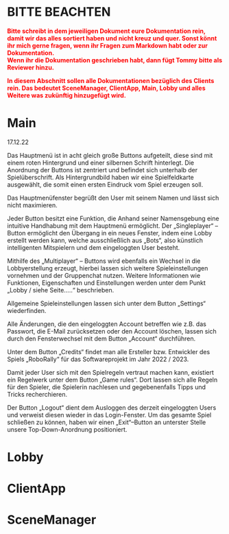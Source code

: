 # BITTE BEACHTEN
**<span style="color:red">
Bitte schreibt in dem jeweiligen Dokument eure Dokumentation rein, damit wir das alles sortiert haben und nicht kreuz und quer.
Sonst könnt ihr mich gerne fragen, wenn ihr Fragen zum Markdown habt oder zur Dokumentation.  
Wenn ihr die Dokumentation geschrieben habt, dann fügt Tommy bitte als Reviewer hinzu.
</span>**

**<span style="color:red">
In diesem Abschnitt sollen alle Dokumentationen bezüglich des Clients rein.
Das bedeutet SceneManager, ClientApp, Main, Lobby und alles Weitere was zukünftig hinzugefügt wird.
</span>**

# Main
17.12.22

Das Hauptmenü ist in acht gleich große Buttons aufgeteilt, diese sind mit einem roten Hintergrund und einer silbernen Schrift hinterlegt. Die Anordnung der Buttons ist zentriert und befindet sich unterhalb der Spielüberschrift. Als Hintergrundbild haben wir eine Spielfeldkarte ausgewählt, die somit einen ersten Eindruck vom Spiel erzeugen soll.

Das Hauptmenüfenster begrüßt den User mit seinem Namen und lässt sich nicht maximieren.

Jeder Button besitzt eine Funktion, die Anhand seiner Namensgebung eine intuitive Handhabung mit dem Hauptmenü ermöglicht. Der „Singleplayer“ – Button ermöglicht den Übergang in ein neues Fenster, indem eine Lobby erstellt werden kann, welche ausschließlich aus „Bots“, also künstlich intelligenten Mitspielern und dem eingeloggten User besteht.

Mithilfe des „Multiplayer“ – Buttons wird ebenfalls ein Wechsel in die Lobbyerstellung erzeugt, hierbei lassen sich weitere Spieleinstellungen vornehmen und der Gruppenchat nutzen. Weitere Informationen wie Funktionen, Eigenschaften und Einstellungen werden unter dem Punkt „Lobby / siehe Seite…..“ beschrieben.

Allgemeine Spieleinstellungen lassen sich unter dem Button „Settings“ wiederfinden.

Alle Änderungen, die den eingeloggten Account betreffen wie z.B. das Passwort, die E-Mail zurücksetzen oder den Account löschen, lassen sich durch den Fensterwechsel mit dem Button „Account“ durchführen.

Unter dem Button „Credits“ findet man alle Ersteller bzw. Entwickler des Spiels „RoboRally“ für das Softwareprojekt im Jahr 2022 / 2023.

Damit jeder User sich mit den Spielregeln vertraut machen kann, existiert ein Regelwerk unter dem Button „Game rules“. Dort lassen sich alle Regeln für den Spieler, die Spielerin nachlesen und gegebenenfalls Tipps und Tricks recherchieren.

Der Button „Logout“ dient dem Ausloggen des derzeit eingeloggten Users und verweist diesen wieder in das Login-Fenster. Um das gesamte Spiel schließen zu können, haben wir einen „Exit“–Button an unterster Stelle unsere Top-Down-Anordnung positioniert.

# Lobby


# ClientApp


# SceneManager


